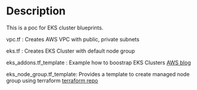 # Description 

This is a poc for EKS cluster blueprints. 

vpc.tf : Creates AWS VPC with public, private subnets  

eks.tf : Creates EKS Cluster with default node group

eks_addons.tf_template : Example how to boostrap EKS Clusters [AWS blog](https://aws.amazon.com/blogs/containers/bootstrapping-clusters-with-eks-blueprints/)

eks_node_group.tf_template: Provides a template to create managed node group using terraform [terraform repo](https://registry.terraform.io/providers/hashicorp/aws/latest/docs/resources/eks_node_group)
